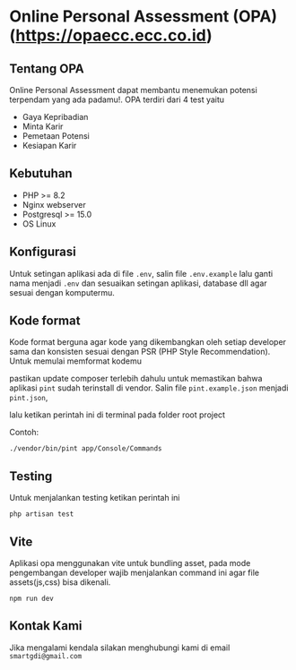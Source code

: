 # Online Personal Assessment (OPA) (https://opaecc.ecc.co.id)

## Tentang OPA

Online Personal Assessment dapat membantu menemukan potensi terpendam yang ada padamu!. OPA terdiri dari 4 test yaitu

-   Gaya Kepribadian
-   Minta Karir
-   Pemetaan Potensi
-   Kesiapan Karir

## Kebutuhan

-   PHP >= 8.2
-   Nginx webserver
-   Postgresql >= 15.0
-   OS Linux

## Konfigurasi

Untuk setingan aplikasi ada di file `.env`, salin file `.env.example` lalu ganti nama menjadi `.env` dan sesuaikan setingan aplikasi, database dll agar sesuai dengan komputermu.

## Kode format

Kode format berguna agar kode yang dikembangkan oleh setiap developer sama dan konsisten sesuai dengan PSR (PHP Style Recommendation). Untuk memulai memformat kodemu

pastikan update composer terlebih dahulu untuk memastikan bahwa aplikasi `pint` sudah terinstall di vendor. Salin file `pint.example.json` menjadi `pint.json`,

lalu ketikan perintah ini di terminal pada folder root project

Contoh:

`./vendor/bin/pint app/Console/Commands`

## Testing

Untuk menjalankan testing ketikan perintah ini

`php artisan test`

## Vite

Aplikasi opa menggunakan vite untuk bundling asset, pada mode pengembangan developer wajib menjalankan command ini agar file assets(js,css) bisa dikenali.

`npm run dev`

## Kontak Kami

Jika mengalami kendala silakan menghubungi kami di email `smartgdi@gmail.com`
